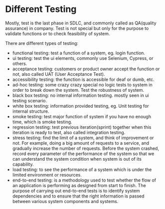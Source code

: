 # Different Testing

Mostly, test is the last phase in SDLC, and commonly called as QA(quality assurance) in company.
Test is not special but only for the purpose to validate functions or to check feasibility of system.

There are different types of testing:
* functional testing:
 test a function of a system, eg. login function.
* ui testing:
 test the ui elements, commonly use Selenium, Cypress, or others.
* acceptance testing:
 customers or product owner accept the function or not, also called UAT (User Acceptance Test).
* accessibility testing:
 the function is accessible for deaf or dumb, etc.
* ad-hoc testing:
 some crazy crazy special no logic tests to system in order to break down the system. Test the robustness of system.
* black box testing:
 no internal information testing. mostly seen in ui testing scenario.
* white box testing:
 information provided testing, eg. Unit testing for internal structure.
* smoke testing:
 test major function of system if you have no enough time, which is smoke testing.
* regression testing:
 test previous iteration(sprint) together when this iteration is ready to test, also called integration testing.
* stress testing:
 find the limit of a system, and think of improvement or not. For example, doing a big amount of requests to a service, 
 and gradually increase the number of requests. Before the system crashed, record every parameter of the 
 performance of the system so that we can understand the system condition when system is out of its capability.
* load testing:
 to see the performance of a system which is under the limited environment or resources.
* end-to-end testing:
 is a methodology used to test whether the flow of an application is performing as designed from start to finish.
 The purpose of carrying out end-to-end tests is to identify system dependencies and to ensure that the right 
 information is passed between various system components and systems.